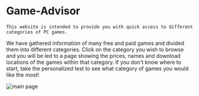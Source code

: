 # Game-Advisor

	This website is intended to provide you with quick access to different categories of PC games.
We have gathered information of many free and paid games and divided them into different categories.
Click on the category you wish to browse and you will be led to a page showing the prices, names and download locations of the games within that category.
If you don't know where to start, take the personalized test to see what category of games you would like the most!

![main page](file:///E:/Programming/Hackathon/mainpage.png)
